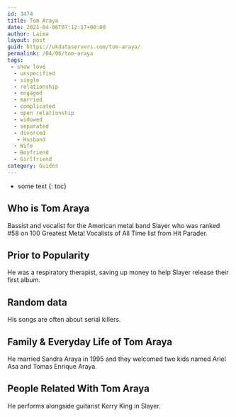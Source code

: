 ```yaml
---
id: 3474
title: Tom Araya
date: 2021-04-06T07:12:17+00:00
author: Laima
layout: post
guid: https://ukdataservers.com/tom-araya/
permalink: /04/06/tom-araya
tags:
 - show love
  - unspecified
  - single
  - relationship
  - engaged
  - married
  - complicated
  - open relationship
  - widowed
  - separated
  - divorced
   - Husband
  - Wife
  - Boyfriend
  - Girlfriend
category: Guides
---
```


* some text
{: toc}


## Who is Tom Araya
                  
                  
                  
Bassist and vocalist for the American metal band Slayer who was ranked #58 on 100 Greatest Metal Vocalists of All Time list from Hit Parader.
                  
              
            
              
            
                
                
                
## Prior to Popularity
                  
                  
                  
He was a respiratory therapist, saving up money to help Slayer release their first album.
                  
              
            
              
            
                
                
                
## Random data
                  
                  
                  
His songs are often about serial killers.
                  
              
            
              
            
                
                
                
## Family & Everyday Life of Tom Araya
                  
                  
                  
He married Sandra Araya in 1995 and they welcomed two kids named Ariel Asa and Tomas Enrique Araya.
                  
              
            
              
            
                
                
                
## People Related With Tom Araya
                  
                  
                  
He performs alongside guitarist Kerry King in Slayer.
                  
              
            
              
            
                
              
            
              
              
            
            
              
            
          
          
          